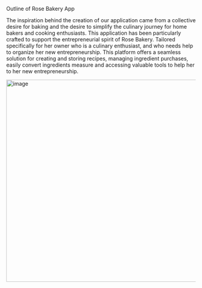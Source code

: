 Outline of Rose Bakery App </b>

The inspiration behind the creation of our application came from a collective desire for baking and the desire to simplify the culinary journey for home bakers and cooking enthusiasts.
This application has been particularly crafted to support the entrepreneurial spirit of Rose Bakery. Tailored specifically for her owner who is a culinary enthusiast, and who needs help to organize her new entrepreneurship.
This platform offers a seamless solution for creating and storing recipes, managing ingredient purchases, easily convert ingredients measure and accessing valuable tools to help her to her new entrepreneurship.



<img width="539" alt="image" src="https://github.com/JISV10/RoseBakeryApp/assets/77630984/701e886f-31e2-4300-aad7-80f5d4d12ded">

